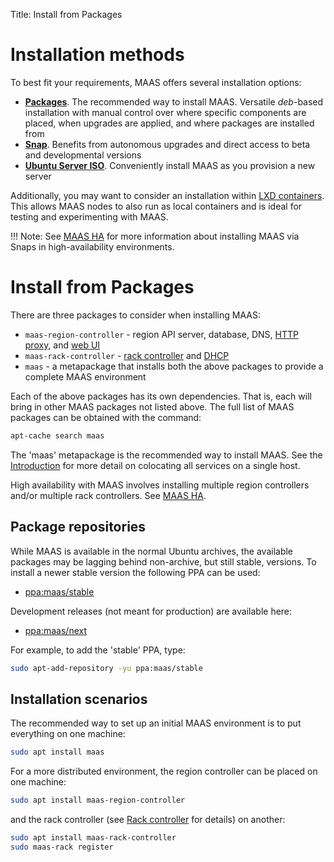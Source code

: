 Title: Install from Packages

# Installation methods

To best fit your requirements, MAAS offers several installation options:

- **[Packages][install-from-packages]**. The recommended way to install MAAS.
  Versatile *deb*-based installation with manual control over where specific
  components are placed, when upgrades are applied, and where packages are
  installed from
- **[Snap][install-from-snap]**. Benefits from autonomous upgrades and direct
  access to beta and developmental versions
- **[Ubuntu Server ISO][install-from-iso]**. Conveniently install MAAS as you provision a new
  server

Additionally, you may want to consider an installation within
[LXD containers][install-with-lxd]. This allows MAAS nodes to also run as
local containers and is ideal for testing and experimenting with MAAS.

!!! Note:
    See [MAAS HA][maas-ha] for more information about installing MAAS via Snaps
    in high-availability environments.

# Install from Packages

There are three packages to consider when installing MAAS:

- `maas-region-controller` - region API server, database, DNS,
  [HTTP proxy][proxy], and [web UI][webui]
- `maas-rack-controller` - [rack controller][rackd] and [DHCP][dhcp]
- `maas` - a metapackage that installs both the above packages to provide a
  complete MAAS environment

Each of the above packages has its own dependencies. That is, each will bring
in other MAAS packages not listed above. The full list of MAAS packages can be
obtained with the command:

```bash
apt-cache search maas
```

The 'maas' metapackage is the recommended way to install MAAS. See the
[Introduction][all-in-one] for more detail on colocating all services on a
single host.

High availability with MAAS involves installing multiple region controllers
and/or multiple rack controllers. See [MAAS HA][maas-ha].


## Package repositories

While MAAS is available in the normal Ubuntu archives, the available packages
may be lagging behind non-archive, but still stable, versions. To install a
newer stable version the following PPA can be used:

- [ppa:maas/stable][ppa_maas-stable]

Development releases (not meant for production) are available here:

- [ppa:maas/next][ppa_maas-next]

For example, to add the 'stable' PPA, type:

```bash
sudo apt-add-repository -yu ppa:maas/stable
```

## Installation scenarios

The recommended way to set up an initial MAAS environment is to put everything
on one machine:

```bash
sudo apt install maas
```

For a more distributed environment, the region controller can be placed on one
machine:

```bash
sudo apt install maas-region-controller
```

and the rack controller (see [Rack controller][rackd] for details) on another:

```bash
sudo apt install maas-rack-controller
sudo maas-rack register
```


<!-- LINKS -->

[proxy]: installconfig-network-proxy.md
[webui]: installconfig-webui.md
[rackd]: installconfig-rack.md
[dhcp]: installconfig-network-dhcp.md
[all-in-one]: index.md#key-components-and-colocation-of-all-services
[maas-ha]: manage-ha.md
[ppa_maas-stable]: https://launchpad.net/~maas/+archive/ubuntu/stable
[ppa_maas-next]: https://launchpad.net/~maas/+archive/ubuntu/next
[install-from-iso]: installconfig-iso-install.md
[install-from-packages]: installconfig-package-install.md
[install-from-snap]: #install-from-snap
[install-with-lxd]: installconfig-lxd-install.md

